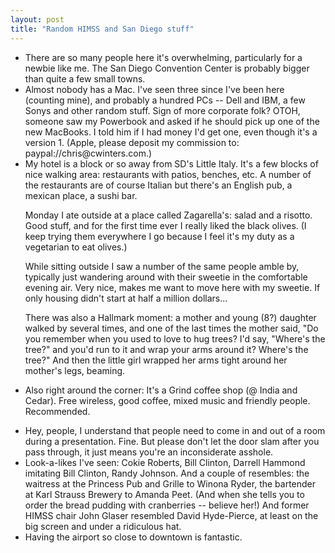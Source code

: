 ```yaml
---
layout: post
title: "Random HIMSS and San Diego stuff"
---
```




<ul>
  
  <li>There are so many people here it's overwhelming, particularly
  for a newbie like me. The San Diego Convention Center is probably
  bigger than quite a few small towns.</li>
  
  <li>Almost nobody has a Mac. I've seen three since I've been here
  (counting mine), and probably a hundred PCs -- Dell and IBM, a few
  Sonys and other random stuff. Sign of more corporate folk? OTOH,
  someone saw my Powerbook and asked if he should pick up one of the
  new MacBooks. I told him if I had money I'd get one, even though it's a version 1. (Apple, please
  deposit my commission to: paypal://chris@cwinters.com.)</li>
  
  <li>My hotel is a block or so away from SD's Little Italy. It's a
  few blocks of nice walking area: restaurants with patios, benches,
  etc. A number of the restaurants are of course Italian but there's
  an English pub, a mexican place, a sushi bar.</p>
  
  <p>Monday I ate outside at a place called Zagarella's: salad and a
  risotto. Good stuff, and for the first time ever I really liked the
  black olives. (I keep trying them everywhere I go because I feel
  it's my duty as a vegetarian to eat olives.)</p>
  
  <p>While sitting outside I saw a number of the same people amble by,
  typically just wandering around with their sweetie in the
  comfortable evening air. Very nice, makes me want to move here with
  my sweetie. If only housing didn't start at half a million
  dollars...</p>
  
  <p>There was also a Hallmark moment: a mother and young (8?)
  daughter walked by several times, and one of the last times the
  mother said, "Do you remember when you used to love to hug trees?
  I'd say, "Where's the tree?" and you'd run to it and wrap your arms
  around it? Where's the tree?" And then the little girl wrapped her
  arms tight around her mother's legs, beaming.</p>
  
  </li>
  
  <li>Also right around the corner: It's a Grind coffee shop (@ India and Cedar). Free wireless, good coffee, mixed music and friendly people. Recommended.</p>

<p>  <li>Hey, people, I understand that people need to come in and out of
  a room during a presentation. Fine. But please don't let the door
  slam after you pass through, it just means you're an inconsiderate
  asshole.</li>
  
  <li>Look-a-likes I've seen: Cokie Roberts, Bill Clinton, Darrell
  Hammond imitating Bill Clinton, Randy Johnson. And a couple of
  resembles: the waitress at the Princess Pub and Grille to Winona
  Ryder, the bartender at Karl Strauss Brewery to Amanda Peet. (And when
  she tells you to order the bread pudding with cranberries -- believe
  her!) And former HIMSS chair John Glaser resembled David
  Hyde-Pierce, at least on the big screen and under a ridiculous
  hat.</li>
    
  <li>Having the airport so close to downtown is fantastic.</li>
  
</ul>




